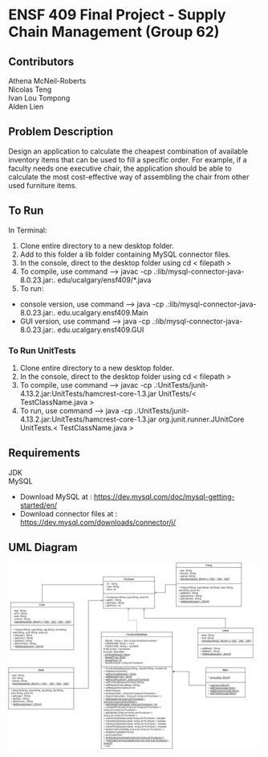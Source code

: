# ENSF 409 Final Project - Supply Chain Management (Group 62)

## Contributors
Athena McNeil-Roberts <br /> 
Nicolas Teng <br /> 
Ivan Lou Tompong <br /> 
Alden Lien <br /> 

## Problem Description
Design an application to calculate the cheapest combination of available inventory items that can be used to fill a specific order. For example, if a faculty needs one executive chair, the application should be able to calculate the most cost-effective way of assembling the chair from other used furniture items.

## To Run
In Terminal:
1. Clone entire directory to a new desktop folder.
2. Add to this folder a lib folder containing MySQL connector files.
3. In the console, direct to the desktop folder using cd < filepath >
4. To compile, use command --> javac -cp .:lib/mysql-connector-java-8.0.23.jar:. edu/ucalgary/ensf409/*.java
5. To run:
- console version, use command --> java -cp .:lib/mysql-connector-java-8.0.23.jar:. edu.ucalgary.ensf409.Main
- GUI version, use command --> java -cp .:lib/mysql-connector-java-8.0.23.jar:. edu.ucalgary.ensf409.GUI

### To Run UnitTests
1. Clone entire directory to a new desktop folder.
2. In the console, direct to the desktop folder using cd < filepath >
3. To compile, use command --> javac -cp .:UnitTests/junit-4.13.2.jar:UnitTests/hamcrest-core-1.3.jar UnitTests/< TestClassName.java >
4. To run, use command --> java -cp .:UnitTests/junit-4.13.2.jar:UnitTests/hamcrest-core-1.3.jar org.junit.runner.JUnitCore UnitTests.< TestClassName.java >

## Requirements
JDK <br /> 
MySQL
 - Download MySQL at : <https://dev.mysql.com/doc/mysql-getting-started/en/>
 - Download connector files at : <https://dev.mysql.com/downloads/connector/j/>

## UML Diagram
![Image description](https://github.com/March-27-Hackathon/supply-chain-management-arule11/blob/main/Project%20UML.png)
